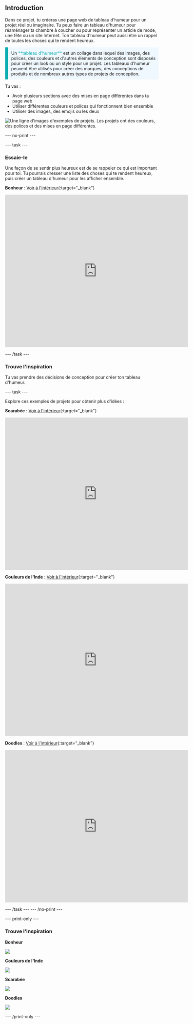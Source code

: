 ## Introduction

Dans ce projet, tu créeras une page web de tableau d'humeur pour un projet réel ou imaginaire. Tu peux faire un tableau d'humeur pour réaménager ta chambre à coucher ou pour représenter un article de mode, une fête ou un site Internet. Ton tableau d'humeur peut aussi être un rappel de toutes les choses qui te rendent heureux.

<p style="border-left: solid; border-width:10px; border-color: #0faeb0; background-color: aliceblue; padding: 10px;">
Un <span style="color: #0faeb0">**tableau d'humeur**</span> est un collage dans lequel des images, des polices, des couleurs et d'autres éléments de conception sont disposés pour créer un look ou un style pour un projet. Les tableaux d'humeur peuvent être utilisés pour créer des marques, des conceptions de produits et de nombreux autres types de projets de conception.
</p>

Tu vas :

- Avoir plusieurs sections avec des mises en page différentes dans ta page web
- Utiliser différentes couleurs et polices qui fonctionnent bien ensemble
- Utiliser des images, des emojis ou les deux

![Une ligne d'images d'exemples de projets. Les projets ont des couleurs, des polices et des mises en page différentes.](images/example-strip.png)

--- no-print ---

--- task --- 

### Essaie-le
<div style="display: flex; flex-wrap: wrap">
<div style="flex-basis: 175px; flex-grow: 1">  
Une façon de se sentir plus heureux est de se rappeler ce qui est important pour toi. Tu pourrais dresser une liste des choses qui te rendent heureux, puis créer un tableau d'humeur pour les afficher ensemble.
</div>
<div>

**Bonheur** : [Voir à l'intérieur](https://editor.raspberrypi.org/fr-FR/projects/happiness-mood-board){:target="_blank"}
<div><iframe src="https://editor.raspberrypi.org/fr-FR/embed/viewer/happiness-mood-board" width="600" height="500" frameborder="0" marginwidth="0" marginheight="0" allowfullscreen> </iframe>
</div>
</div>
</div>

--- /task ---

### Trouve l'inspiration

Tu vas prendre des décisions de conception pour créer ton tableau d'humeur.

--- task ---

Explore ces exemples de projets pour obtenir plus d'idées :

**Scarabée** : [Voir à l'intérieur](https://editor.raspberrypi.org/fr-FR/projects/beetle-mood-board){:target="_blank"}
<div>
<iframe src="https://editor.raspberrypi.org/fr-FR/embed/viewer/beetle-mood-board" width="600" height="500" frameborder="0" marginwidth="0" marginheight="0" allowfullscreen> </iframe>
</div>

**Couleurs de l'Inde** : [Voir à l'intérieur](https://editor.raspberrypi.org/fr-FR/projects/travel-mood-board){:target="_blank"}
<div>
<iframe src="https://editor.raspberrypi.org/fr-FR/embed/viewer/travel-mood-board" width="600" height="500" frameborder="0" marginwidth="0" marginheight="0" allowfullscreen> </iframe>
</div>

**Doodles** : [Voir à l'intérieur](https://editor.raspberrypi.org/fr-FR/projects/doodle-mood-board){:target="_blank"}
<div>
<iframe src="https://editor.raspberrypi.org/fr-FR/embed/viewer/doodle-mood-board" width="600" height="500" frameborder="0" marginwidth="0" marginheight="0" allowfullscreen> </iframe>
</div>

--- /task ---
--- /no-print ---

--- print-only ---

### Trouve l'inspiration

**Bonheur**

![](images/happiness.png)

**Couleurs de l'Inde**

![](images/india.PNG)

**Scarabée**

![](images/beetle.PNG)

**Doodles**

![](images/doodle.PNG)

--- /print-only ---

